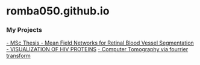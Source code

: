 # romba050.github.io

### My Projects
[- MSc Thesis - Mean Field Networks for Retinal Blood Vessel Segmentation](https://nbviewer.jupyter.org/github/romba050/romba050/MFN_RBV_segmentation) <br/>
[- VISUALIZATION OF HIV PROTEINS](https://chenbascaral.github.io/)
[- Computer Tomography via fourrier transform](https://nbviewer.jupyter.org/github/romba050/computer_tomography/blob/master/ex3.ipynb)

